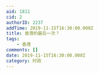 ```yaml
---
aid: 1811
cid: 2
authorID: 2237
addTime: 2019-11-15T16:30:00.000Z
title: 香港的最后一次？
tags:
    - 香港
comments: []
date: 2019-11-15T16:30:00.000Z
category: 时政
---
```



